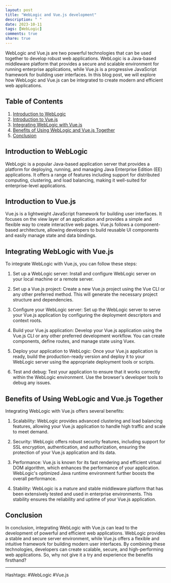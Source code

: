 ```yaml
---
layout: post
title: "WebLogic and Vue.js development"
description: " "
date: 2023-10-11
tags: [WebLogic]
comments: true
share: true
---
```


WebLogic and Vue.js are two powerful technologies that can be used together to develop robust web applications. WebLogic is a Java-based middleware platform that provides a secure and scalable environment for running enterprise applications, while Vue.js is a progressive JavaScript framework for building user interfaces. In this blog post, we will explore how WebLogic and Vue.js can be integrated to create modern and efficient web applications.

## Table of Contents
1. [Introduction to WebLogic](#introduction-to-weblogic)
2. [Introduction to Vue.js](#introduction-to-vuejs)
3. [Integrating WebLogic with Vue.js](#integrating-weblogic-with-vuejs)
4. [Benefits of Using WebLogic and Vue.js Together](#benefits-of-using-weblogic-and-vuejs-together)
5. [Conclusion](#conclusion)

## Introduction to WebLogic

WebLogic is a popular Java-based application server that provides a platform for deploying, running, and managing Java Enterprise Edition (EE) applications. It offers a range of features including support for distributed computing, clustering, and load balancing, making it well-suited for enterprise-level applications.

## Introduction to Vue.js

Vue.js is a lightweight JavaScript framework for building user interfaces. It focuses on the view layer of an application and provides a simple and flexible way to create interactive web pages. Vue.js follows a component-based architecture, allowing developers to build reusable UI components and easily manage state and data bindings.

## Integrating WebLogic with Vue.js

To integrate WebLogic with Vue.js, you can follow these steps:

1. Set up a WebLogic server: Install and configure WebLogic server on your local machine or a remote server.

2. Set up a Vue.js project: Create a new Vue.js project using the Vue CLI or any other preferred method. This will generate the necessary project structure and dependencies.

3. Configure your WebLogic server: Set up the WebLogic server to serve your Vue.js application by configuring the deployment descriptors and context roots.

4. Build your Vue.js application: Develop your Vue.js application using the Vue.js CLI or any other preferred development workflow. You can create components, define routes, and manage state using Vuex.

5. Deploy your application to WebLogic: Once your Vue.js application is ready, build the production-ready version and deploy it to your WebLogic server using the appropriate deployment tools or scripts.

6. Test and debug: Test your application to ensure that it works correctly within the WebLogic environment. Use the browser's developer tools to debug any issues.

## Benefits of Using WebLogic and Vue.js Together

Integrating WebLogic with Vue.js offers several benefits:

1. Scalability: WebLogic provides advanced clustering and load balancing features, allowing your Vue.js application to handle high traffic and scale to meet demand.

2. Security: WebLogic offers robust security features, including support for SSL encryption, authentication, and authorization, ensuring the protection of your Vue.js application and its data.

3. Performance: Vue.js is known for its fast rendering and efficient virtual DOM algorithm, which enhances the performance of your application. WebLogic's optimized Java runtime environment further boosts the overall performance.

4. Stability: WebLogic is a mature and stable middleware platform that has been extensively tested and used in enterprise environments. This stability ensures the reliability and uptime of your Vue.js application.

## Conclusion

In conclusion, integrating WebLogic with Vue.js can lead to the development of powerful and efficient web applications. WebLogic provides a stable and secure server environment, while Vue.js offers a flexible and intuitive framework for building modern user interfaces. By combining these technologies, developers can create scalable, secure, and high-performing web applications. So, why not give it a try and experience the benefits firsthand?

---

Hashtags: #WebLogic #Vue.js